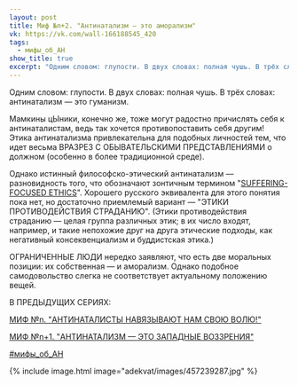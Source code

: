 ```yaml
---
layout: post
title: Миф №n+2. "Антинатализм — это аморализм"
vk: https://vk.com/wall-166188545_420
tags:
  - мифы_об_АН
show_title: true
excerpt: "Одним словом: глупости. В двух словах: полная чушь. В трёх словах: антинатализм — это гуманизм."
---
```

Одним словом: глупости. В двух словах: полная чушь. В трёх словах: антинатализм — это гуманизм.

Мамкины цЫники, конечно же, тоже могут радостно причислять себя к антинаталистам, ведь так хочется противопоставить себя другим! Этика антинатализма привлекательна для подобных личностей тем, что идет весьма ВРАЗРЕЗ С ОБЫВАТЕЛЬСКИМИ ПРЕДСТАВЛЕНИЯМИ о должном (особенно в более традиционной среде).

Однако истинный философско-этический антинатализм — разновидность того, что обозначают зонтичным термином "[SUFFERING-FOCUSED ETHICS](https://en.wikipedia.org/wiki/Suffering-focused_ethics)". Хорошего русского эквивалента для этого понятия пока нет, но достаточно приемлемый вариант — "ЭТИКИ ПРОТИВОДЕЙСТВИЯ СТРАДАНИЮ". (Этики противодействия страданию — целая группа различных этик; в их число входят, например, и такие непохожие друг на друга этические подходы, как негативный консеквенциализм и буддистская этика.)

ОГРАНИЧЕННЫЕ ЛЮДИ нередко заявляют, что есть две моральных позиции: их собственная — и аморализм. Однако подобное самодовольство слегка не соответствует актуальному положению вещей.

В ПРЕДЫДУЩИХ СЕРИЯХ:

[МИФ №n. "АНТИНАТАЛИСТЫ НАВЯЗЫВАЮТ НАМ СВОЮ ВОЛЮ!"](../adekvat/113.html)

[МИФ №n+1. "АНТИНАТАЛИЗМ — ЭТО ЗАПАДНЫЕ ВОЗЗРЕНИЯ"](../adekvat/142.html)

[#мифы_об_АН](poisk.html#мифы_об_АН)

{% include image.html image="adekvat/images/457239287.jpg" %}
